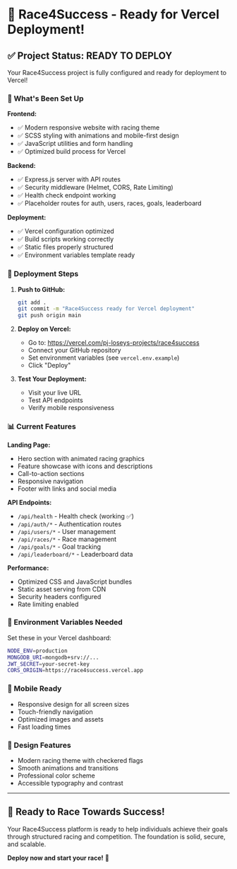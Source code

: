 # 🏁 Race4Success - Ready for Vercel Deployment!

## ✅ Project Status: READY TO DEPLOY

Your Race4Success project is fully configured and ready for deployment to Vercel!

### 🎯 What's Been Set Up

**Frontend:**
- ✅ Modern responsive website with racing theme
- ✅ SCSS styling with animations and mobile-first design
- ✅ JavaScript utilities and form handling
- ✅ Optimized build process for Vercel

**Backend:**
- ✅ Express.js server with API routes
- ✅ Security middleware (Helmet, CORS, Rate Limiting)
- ✅ Health check endpoint working
- ✅ Placeholder routes for auth, users, races, goals, leaderboard

**Deployment:**
- ✅ Vercel configuration optimized
- ✅ Build scripts working correctly
- ✅ Static files properly structured
- ✅ Environment variables template ready

### 🚀 Deployment Steps

1. **Push to GitHub:**
   ```bash
   git add .
   git commit -m "Race4Success ready for Vercel deployment"
   git push origin main
   ```

2. **Deploy on Vercel:**
   - Go to: https://vercel.com/pj-loseys-projects/race4success
   - Connect your GitHub repository
   - Set environment variables (see `vercel.env.example`)
   - Click "Deploy"

3. **Test Your Deployment:**
   - Visit your live URL
   - Test API endpoints
   - Verify mobile responsiveness

### 📊 Current Features

**Landing Page:**
- Hero section with animated racing graphics
- Feature showcase with icons and descriptions
- Call-to-action sections
- Responsive navigation
- Footer with links and social media

**API Endpoints:**
- `/api/health` - Health check (working ✅)
- `/api/auth/*` - Authentication routes
- `/api/users/*` - User management
- `/api/races/*` - Race management
- `/api/goals/*` - Goal tracking
- `/api/leaderboard/*` - Leaderboard data

**Performance:**
- Optimized CSS and JavaScript bundles
- Static asset serving from CDN
- Security headers configured
- Rate limiting enabled

### 🔧 Environment Variables Needed

Set these in your Vercel dashboard:

```bash
NODE_ENV=production
MONGODB_URI=mongodb+srv://...
JWT_SECRET=your-secret-key
CORS_ORIGIN=https://race4success.vercel.app
```

### 📱 Mobile Ready

- Responsive design for all screen sizes
- Touch-friendly navigation
- Optimized images and assets
- Fast loading times

### 🎨 Design Features

- Modern racing theme with checkered flags
- Smooth animations and transitions
- Professional color scheme
- Accessible typography and contrast

---

## 🏁 Ready to Race Towards Success!

Your Race4Success platform is ready to help individuals achieve their goals through structured racing and competition. The foundation is solid, secure, and scalable.

**Deploy now and start your race!** 🚀
